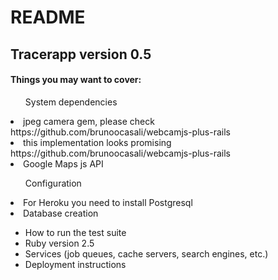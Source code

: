 # README

<h2>Tracerapp version 0.5</h2>

<h4>Things you may want to cover:</h4>



<ul>System dependencies</ul>
<li>jpeg camera gem, please check https://github.com/brunoocasali/webcamjs-plus-rails</li>
<li>this implementation looks promising https://github.com/brunoocasali/webcamjs-plus-rails</li>
<li>Google Maps js API</li>

<ul>Configuration</ul>
<li>For Heroku you need to install Postgresql</li>
<li>Database creation</li>


* How to run the test suite
* Ruby version 2.5
* Services (job queues, cache servers, search engines, etc.)
* Deployment instructions
